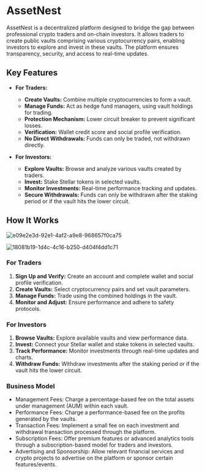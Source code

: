 # AssetNest

AssetNest is a decentralized platform designed to bridge the gap between professional crypto traders and on-chain investors. It allows traders to create public vaults comprising various cryptocurrency pairs, enabling investors to explore and invest in these vaults. The platform ensures transparency, security, and access to real-time updates.

## Key Features

- **For Traders:**
  - **Create Vaults:** Combine multiple cryptocurrencies to form a vault.
  - **Manage Funds:** Act as hedge fund managers, using vault holdings for trading.
  - **Protection Mechanism:** Lower circuit breaker to prevent significant losses.
  - **Verification:** Wallet credit score and social profile verification.
  - **No Direct Withdrawals:** Funds can only be traded, not withdrawn directly.

- **For Investors:**
  - **Explore Vaults:** Browse and analyze various vaults created by traders.
  - **Invest:** Stake Stellar tokens in selected vaults.
  - **Monitor Investments:** Real-time performance tracking and updates.
  - **Secure Withdrawals:** Funds can only be withdrawn after the staking period or if the vault hits the lower circuit.

## How It Works

![e09e2e3d-92e1-4af2-a9e8-968657f0ca75](https://github.com/user-attachments/assets/7fcd8e8d-0dfa-42b7-a9ed-ab7805acf7f9)

![18081b19-1d4c-4c16-b250-d404f4dd1c71](https://github.com/user-attachments/assets/7e789f06-180e-4b84-8d33-633802325597)

### For Traders

1. **Sign Up and Verify:** Create an account and complete wallet and social profile verification.
2. **Create Vaults:** Select cryptocurrency pairs and set vault parameters.
3. **Manage Funds:** Trade using the combined holdings in the vault.
4. **Monitor and Adjust:** Ensure performance and adhere to safety protocols.

### For Investors

1. **Browse Vaults:** Explore available vaults and view performance data.
2. **Invest:** Connect your Stellar wallet and stake tokens in selected vaults.
3. **Track Performance:** Monitor investments through real-time updates and charts.
4. **Withdraw Funds:** Withdraw investments after the staking period or if the vault hits the lower circuit.

### Business Model
- Management Fees: Charge a percentage-based fee on the total assets under management (AUM) within each vault.
- Performance Fees: Charge a performance-based fee on the profits generated by the vaults.
- Transaction Fees: Implement a small fee on each investment and withdrawal transaction processed through the platform.
- Subscription Fees: Offer premium features or advanced analytics tools through a subscription-based model for traders and investors.
- Advertising and Sponsorship: Allow relevant financial services and crypto projects to advertise on the platform or sponsor certain features/events.
